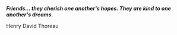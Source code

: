 _**Friends... they cherish one another's hopes. They are kind to one another's dreams.**_

Henry David Thoreau